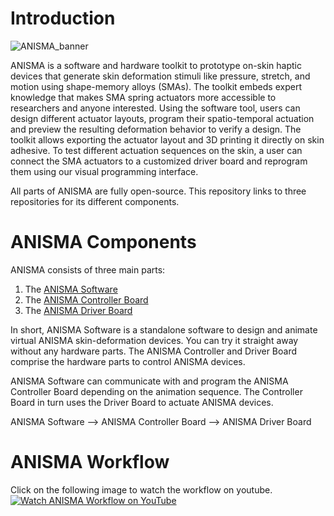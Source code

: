 # Introduction
![ANISMA_banner](https://ahlab.org/wp-content/uploads/2021/09/ANISMA_logo_sm.jpg)

ANISMA is a software and hardware toolkit to prototype on-skin haptic devices that generate skin deformation stimuli like pressure, stretch, and motion using shape-memory alloys (SMAs). The toolkit embeds expert knowledge that makes SMA spring actuators more accessible to researchers and anyone interested. Using the software tool, users can design different actuator layouts, program their spatio-temporal actuation and preview the resulting deformation behavior to verify a design. The toolkit allows exporting the actuator layout and 3D printing it directly on skin adhesive. To test different actuation sequences on the skin, a user can connect the SMA actuators to a customized driver board and reprogram them using our visual programming interface.

All parts of ANISMA are fully open-source. This repository links to three repositories for its different components.  

# ANISMA Components
ANISMA consists of three main parts:
1. The [ANISMA Software](https://github.com/augmented-human-lab/ANISMA-software)
2. The [ANISMA Controller Board](https://github.com/augmented-human-lab/ANISMA-controller-board)
3. The [ANISMA Driver Board](https://github.com/augmented-human-lab/ANISMA-driver-board)

In short, ANISMA Software is a standalone software to design and animate virtual ANISMA skin-deformation devices. You can try it straight away without any hardware parts.
The ANISMA Controller and Driver Board comprise the hardware parts to control ANISMA devices. 

ANISMA Software can communicate with and program the ANISMA Controller Board depending on the animation sequence.
The Controller Board in turn uses the Driver Board to actuate ANISMA devices.

ANISMA Software --> ANISMA Controller Board --> ANISMA Driver Board

# ANISMA Workflow
Click on the following image to watch the workflow on youtube.
[![Watch ANISMA Workflow on YouTube](https://user-images.githubusercontent.com/62531877/225813476-4e71f8e7-e72a-4d61-bce1-210ebdbec084.jpg)](https://youtu.be/0hwP_USbstA)
